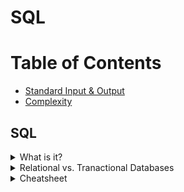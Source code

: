 # SQL

# Table of Contents
* [Standard Input & Output](Standard-Input-&-Output)
* [Complexity](complexity)

## SQL
<details><summary>What is it?</summary>
<p>
<li> Sturctured Query Language - language for structured database management and data manipulation
<li>Used to (1) read and retrieve data, (2) write data, and (3) update data
</p>
</details>

<details><summary>Relational vs. Tranactional Databases</summary>
<p>
<table style="width:100%">
  <tr>
    <th>Relational</th>
    <th>Transactional</th> 
  </tr>
  <tr>
    <td> 
	    <ul>
		    <li>shows relationships between tables</li>
		    <li>easy querying and data manipulation</li>
	   </ul>
    </td>
    <td>
	    <ul>
		    <li>operational database</li>
	   </ul>
    </td>
  </tr>

</table>

</p>
</details>


<details><summary>Cheatsheet</summary>
<p>
<object data="dsml-study-guide/images/zt_sql_cheat_sheet.pdf" type="application/pdf" width="700px" height="700px">
    <embed src="dsml-study-guide/images/zt_sql_cheat_sheet.pdf">
    </embed>
</p>
</details>
<!--stackedit_data:
eyJoaXN0b3J5IjpbMjA3MzgyNTE4NCwtMTQ1MTk5MjYyNiwtOT
E2NjkyMTM5LC0xNTI2OTE5Nzc4LC04Mjc5OTA2NjksNzMwOTk4
MTE2XX0=
-->